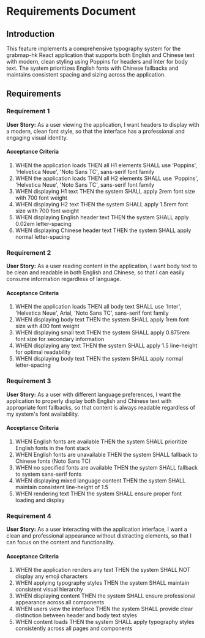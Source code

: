 # Requirements Document

## Introduction

This feature implements a comprehensive typography system for the grabmap-hk React application that supports both English and Chinese text with modern, clean styling using Poppins for headers and Inter for body text. The system prioritizes English fonts with Chinese fallbacks and maintains consistent spacing and sizing across the application.

## Requirements

### Requirement 1

**User Story:** As a user viewing the application, I want headers to display with a modern, clean font style, so that the interface has a professional and engaging visual identity.

#### Acceptance Criteria

1. WHEN the application loads THEN all H1 elements SHALL use 'Poppins', 'Helvetica Neue', 'Noto Sans TC', sans-serif font family
2. WHEN the application loads THEN all H2 elements SHALL use 'Poppins', 'Helvetica Neue', 'Noto Sans TC', sans-serif font family
3. WHEN displaying H1 text THEN the system SHALL apply 2rem font size with 700 font weight
4. WHEN displaying H2 text THEN the system SHALL apply 1.5rem font size with 700 font weight
5. WHEN displaying English header text THEN the system SHALL apply 0.02em letter-spacing
6. WHEN displaying Chinese header text THEN the system SHALL apply normal letter-spacing

### Requirement 2

**User Story:** As a user reading content in the application, I want body text to be clean and readable in both English and Chinese, so that I can easily consume information regardless of language.

#### Acceptance Criteria

1. WHEN the application loads THEN all body text SHALL use 'Inter', 'Helvetica Neue', Arial, 'Noto Sans TC', sans-serif font family
2. WHEN displaying body text THEN the system SHALL apply 1rem font size with 400 font weight
3. WHEN displaying small text THEN the system SHALL apply 0.875rem font size for secondary information
4. WHEN displaying any text THEN the system SHALL apply 1.5 line-height for optimal readability
5. WHEN displaying body text THEN the system SHALL apply normal letter-spacing

### Requirement 3

**User Story:** As a user with different language preferences, I want the application to properly display both English and Chinese text with appropriate font fallbacks, so that content is always readable regardless of my system's font availability.

#### Acceptance Criteria

1. WHEN English fonts are available THEN the system SHALL prioritize English fonts in the font stack
2. WHEN English fonts are unavailable THEN the system SHALL fallback to Chinese fonts (Noto Sans TC)
3. WHEN no specified fonts are available THEN the system SHALL fallback to system sans-serif fonts
4. WHEN displaying mixed language content THEN the system SHALL maintain consistent line-height of 1.5
5. WHEN rendering text THEN the system SHALL ensure proper font loading and display

### Requirement 4

**User Story:** As a user interacting with the application interface, I want a clean and professional appearance without distracting elements, so that I can focus on the content and functionality.

#### Acceptance Criteria

1. WHEN the application renders any text THEN the system SHALL NOT display any emoji characters
2. WHEN applying typography styles THEN the system SHALL maintain consistent visual hierarchy
3. WHEN displaying content THEN the system SHALL ensure professional appearance across all components
4. WHEN users view the interface THEN the system SHALL provide clear distinction between header and body text styles
5. WHEN content loads THEN the system SHALL apply typography styles consistently across all pages and components